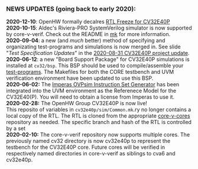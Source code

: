 ### NEWS UPDATES (going back to early 2020):
**2020-12-10**: OpenHW formally decalres [RTL Freeze for CV32E40P](https://www.openhwgroup.org/news/2020/12/10/core-v-cve4-rtl-freeze-milestone-achieved/)
<br>
**2020-10-15**: Aldec's Riviera-PRO SystemVerilog simulator is now supported by core-v-verif.  Check out the README in [mk](https://github.com/openhwgroup/core-v-verif/tree/cv32e40p_v1.8.3/mk/#running-the-environment-with-aldec-riviera-pro-riviera) for more information.
<br>
**2020-09-04**: a new (and _much_ better) method of specifying and organizating test-programs and simulations is now merged in.  See slide "_Test Specification Updates_" in the [2020-08-31 CV32E40P project update](https://github.com/openhwgroup/programs/blob/cv32e40p_v1.8.3/TGs/verification-task-group/projects/CV32E40P_v1.0.0/documents/20200831-CV32E40P-ProjectScheduleUpdate.pptx).
<br>
**2020-06-12**: a new "Board Support Package" for CV32E40P simulations is installed at `cv32/bsp`.  This BSP should be used to compile/assemble your [test-programs](https://docs.openhwgroup.org/projects/core-v-verif/en/latest/test_programs.html).  The Makefiles for both the CORE testbench and UVM verification environment have been updated to use this BSP.
<br>
**2020-06-02:** The [Imperas OVPsim Instruction Set Generator](http://www.ovpworld.org/) has been integrated into the UVM environment as the Referenece Model for the CV32E40(P).  You will need to obtain a license from Imperas to use it.
<br>
**2020-02-28:** The OpenHW Group CV32E40P is now live!<br>This reposito of variables in `cv32e40p/sim/Common.mk`.ry no longer contains a local copy of the RTL.  The RTL is cloned from the appropriate [core-v-cores](https://github.com/openhwgroup/core-v-cores) repository as needed.  The specific branch and hash of the RTL is controlled by a set
<br>
**2020-02-10:** The core-v-verif repository now supports multiple cores.  The previously named cv32 directory is now cv32e40p to represent the testbench for the CV32E40P core.  Future cores will be verified in respectively named directories in core-v-verif as siblings to cva6 and cv32e40p.
